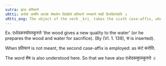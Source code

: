 ```yaml
---
sutra: कृञः प्रतियत्ने
vRtti: करोतेः कर्मणि कारके शेषत्वेन विवक्षिते प्रतियत्ने गम्यमाने षष्ठी विभक्तिर्भवति ॥
vRtti_eng: The object of the verb _kri_ takes the sixth case-affix, when it means 'to impart a new quality or virtue (1. 3. 32).
---
```

Ex. एधोदकस्योपस्कुरुते 'the wood gives a new quality to the water' (or he prepares the wood and water for sacrifice). (By (VI. 1. 139), स is inserted).

When प्रतियत्न is not meant, the second case-affix is employed: as कटं करोति.

The word शेष is also understood here. So that we have also एधोदकमुपस्कुरुते ॥
